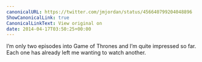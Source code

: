 ```yaml
---
canonicalURL: https://twitter.com/jmjordan/status/456640799204048896
ShowCanonicalLink: true
CanonicalLinkText: View original on
date: 2014-04-17T03:50:25+00:00
---
```

I’m only two episodes into Game of Thrones and I’m quite impressed so far. Each one has already left me wanting to watch another.